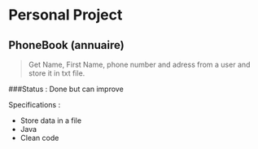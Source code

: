 # Personal Project
## PhoneBook (annuaire)
>Get Name, First Name, phone number and adress from a user and store it in txt file.

###Status : Done but can improve

Specifications :
* Store data in a file
* Java
* Clean code

